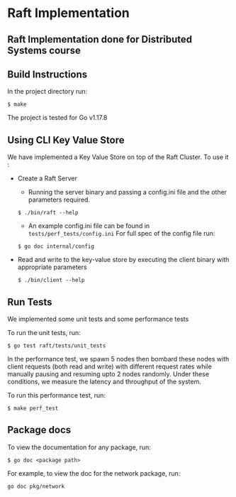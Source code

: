 # Raft Implementation 
## Raft Implementation done for Distributed Systems course

## Build Instructions 

In the project directory run:

`$ make`

The project is tested for Go v1.17.8

## Using CLI Key Value Store 
We have implemented a Key Value Store on top of the Raft Cluster. To use it : 
* Create a Raft Server  
    * Running the server binary and passing a config.ini file and the other parameters required.

     `$ ./bin/raft --help`

    * An example config.ini file can be found in `tests/perf_tests/config.ini`
    For full spec of the config file run:

    `$ go doc internal/config`

*  Read and write to the key-value store by executing the client binary with appropriate parameters  

    `$ ./bin/client --help`

## Run Tests

We implemented some unit tests and some performance tests

To run the unit tests, run:

`$ go test raft/tests/unit_tests`

In the performance test, we spawn 5 nodes
then bombard these nodes with client requests (both read and write) with different request rates
while manually pausing and resuming upto 2 nodes randomly.
Under these conditions, we measure the latency and throughput of the system.

To run this performance test, run:

`$ make perf_test`


## Package docs

To view the documentation for any package, run:

`$ go doc <package path>`

For example, to view the doc for the network package, run:

`go doc pkg/network`